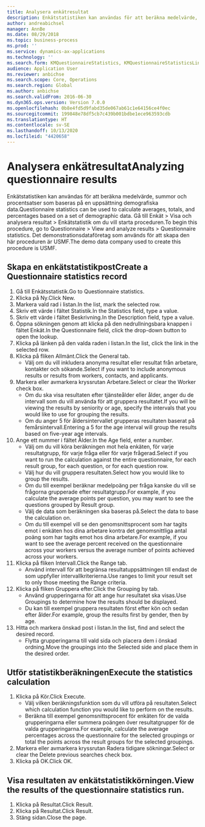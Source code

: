 ```yaml
---
title: Analysera enkätresultat
description: Enkätstatistiken kan användas för att beräkna medelvärde, summor och procentsatser som baseras på en uppsättning demografiska data.
author: andreabichsel
manager: AnnBe
ms.date: 08/29/2018
ms.topic: business-process
ms.prod: ''
ms.service: dynamics-ax-applications
ms.technology: ''
ms.search.form: KMQuestionnaireStatistics, KMQuestionnaireStatisticsLine, HcmLearningWorkspace
audience: Application User
ms.reviewer: anbichse
ms.search.scope: Core, Operations
ms.search.region: Global
ms.author: anbichse
ms.search.validFrom: 2016-06-30
ms.dyn365.ops.version: Version 7.0.0
ms.openlocfilehash: 0b8e4fd5d9fabd35de067ab61c1e64156ce4f0ec
ms.sourcegitcommit: 199848e78df5cb7c439b001bdbe1ece963593cdb
ms.translationtype: HT
ms.contentlocale: sv-SE
ms.lasthandoff: 10/13/2020
ms.locfileid: "4420658"
---
```

# <a name="analyzing-questionnaire-results"></a><span data-ttu-id="a19e4-103">Analysera enkätresultat</span><span class="sxs-lookup"><span data-stu-id="a19e4-103">Analyzing questionnaire results</span></span>



<span data-ttu-id="a19e4-104">Enkätstatistiken kan användas för att beräkna medelvärde, summor och procentsatser som baseras på en uppsättning demografiska data.</span><span class="sxs-lookup"><span data-stu-id="a19e4-104">Questionnaire statistics can be used to calculate averages, totals, and percentages based on a set of demographic data.</span></span> <span data-ttu-id="a19e4-105">Gå till Enkät > Visa och analysera resultat > Enkätstatistik om du vill starta proceduren.</span><span class="sxs-lookup"><span data-stu-id="a19e4-105">To begin this procedure, go to Questionnaire > View and analyze results > Questionnaire statistics.</span></span> <span data-ttu-id="a19e4-106">Det demonstrationsdataföretag som används för att skapa den här proceduren är USMF.</span><span class="sxs-lookup"><span data-stu-id="a19e4-106">The demo data company used to create this procedure is USMF.</span></span>


## <a name="create-a-questionnaire-statistics-record"></a><span data-ttu-id="a19e4-107">Skapa en enkätstatistikpost</span><span class="sxs-lookup"><span data-stu-id="a19e4-107">Create a Questionnaire statistics record</span></span>
1. <span data-ttu-id="a19e4-108">Gå till Enkätsstatistik.</span><span class="sxs-lookup"><span data-stu-id="a19e4-108">Go to Questionnaire statistics.</span></span>
2. <span data-ttu-id="a19e4-109">Klicka på Ny.</span><span class="sxs-lookup"><span data-stu-id="a19e4-109">Click New.</span></span>
3. <span data-ttu-id="a19e4-110">Markera vald rad i listan.</span><span class="sxs-lookup"><span data-stu-id="a19e4-110">In the list, mark the selected row.</span></span>
4. <span data-ttu-id="a19e4-111">Skriv ett värde i fältet Statistik.</span><span class="sxs-lookup"><span data-stu-id="a19e4-111">In the Statistics field, type a value.</span></span>
5. <span data-ttu-id="a19e4-112">Skriv ett värde i fältet Beskrivning.</span><span class="sxs-lookup"><span data-stu-id="a19e4-112">In the Description field, type a value.</span></span>
6. <span data-ttu-id="a19e4-113">Öppna sökningen genom att klicka på den nedrullningsbara knappen i fältet Enkät.</span><span class="sxs-lookup"><span data-stu-id="a19e4-113">In the Questionnaire field, click the drop-down button to open the lookup.</span></span>
7. <span data-ttu-id="a19e4-114">Klicka på länken på den valda raden i listan.</span><span class="sxs-lookup"><span data-stu-id="a19e4-114">In the list, click the link in the selected row.</span></span>
8. <span data-ttu-id="a19e4-115">Klicka på fliken Allmänt.</span><span class="sxs-lookup"><span data-stu-id="a19e4-115">Click the General tab.</span></span>
    * <span data-ttu-id="a19e4-116">Välj om du vill inkludera anonyma resultat eller resultat från arbetare, kontakter och sökande.</span><span class="sxs-lookup"><span data-stu-id="a19e4-116">Select if you want to include anonymous results or results from workers, contacts, and applicants.</span></span>  
9. <span data-ttu-id="a19e4-117">Markera eller avmarkera kryssrutan Arbetare.</span><span class="sxs-lookup"><span data-stu-id="a19e4-117">Select or clear the Worker check box.</span></span>
    * <span data-ttu-id="a19e4-118">Om du ska visa resultaten efter tjänsteålder eller ålder, anger du de intervall som du vill använda för att gruppera resultatet.</span><span class="sxs-lookup"><span data-stu-id="a19e4-118">If you will be viewing the results by seniority or age, specify the intervals that you would like to use for grouping the results.</span></span>  
    * <span data-ttu-id="a19e4-119">Om du anger 5 för åldersintervallet grupperas resultaten baserat på femårsintervall.</span><span class="sxs-lookup"><span data-stu-id="a19e4-119">Entering a 5 for the age interval will group the results based on five-year age intervals.</span></span>  
10. <span data-ttu-id="a19e4-120">Ange ett nummer i fältet Ålder.</span><span class="sxs-lookup"><span data-stu-id="a19e4-120">In the Age field, enter a number.</span></span>
    * <span data-ttu-id="a19e4-121">Välj om du vill köra beräkningen mot hela enkäten, för varje resultatgrupp, för varje fråga eller för varje frågerad.</span><span class="sxs-lookup"><span data-stu-id="a19e4-121">Select if you want to run the calculation against the entire questionnaire, for each result group, for each question, or for each question row.</span></span>  
    * <span data-ttu-id="a19e4-122">Välj hur du vill gruppera resultaten.</span><span class="sxs-lookup"><span data-stu-id="a19e4-122">Select how you would like to group the results.</span></span>  
    * <span data-ttu-id="a19e4-123">Om du till exempel beräknar medelpoäng per fråga kanske du vill se frågorna grupperade efter resultatgrupp.</span><span class="sxs-lookup"><span data-stu-id="a19e4-123">For example, if you calculate the average points per question, you may want to see the questions grouped by Result group.</span></span>  
    * <span data-ttu-id="a19e4-124">Välj de data som beräkningen ska baseras på.</span><span class="sxs-lookup"><span data-stu-id="a19e4-124">Select the data to base the calculation on.</span></span>  
    * <span data-ttu-id="a19e4-125">Om du till exempel vill se den genomsnittsprocent som har tagits emot i enkäten hos dina arbetare kontra det genomsnittliga antal poäng som har tagits emot hos dina arbetare.</span><span class="sxs-lookup"><span data-stu-id="a19e4-125">For example, if you want to see the average percent received on the questionnaire across your workers versus the average number of points achieved across your workers.</span></span>  
11. <span data-ttu-id="a19e4-126">Klicka på fliken Intervall.</span><span class="sxs-lookup"><span data-stu-id="a19e4-126">Click the Range tab.</span></span>
    * <span data-ttu-id="a19e4-127">Använd intervall för att begränsa resultatuppsättningen till endast de som uppfyller intervallkriterierna.</span><span class="sxs-lookup"><span data-stu-id="a19e4-127">Use ranges to limit your result set to only those meeting the Range criteria.</span></span>  
12. <span data-ttu-id="a19e4-128">Klicka på fliken Gruppera efter.</span><span class="sxs-lookup"><span data-stu-id="a19e4-128">Click the Grouping by tab.</span></span>
    * <span data-ttu-id="a19e4-129">Använd grupperingarna för att ange hur resultatet ska visas.</span><span class="sxs-lookup"><span data-stu-id="a19e4-129">Use Groupings to determine how the results should be displayed.</span></span>  
    * <span data-ttu-id="a19e4-130">Du kan till exempel gruppera resultaten först efter kön och sedan efter ålder.</span><span class="sxs-lookup"><span data-stu-id="a19e4-130">For example, group the results first by gender, then by age.</span></span>  
13. <span data-ttu-id="a19e4-131">Hitta och markera önskad post i listan.</span><span class="sxs-lookup"><span data-stu-id="a19e4-131">In the list, find and select the desired record.</span></span>
    * <span data-ttu-id="a19e4-132">Flytta grupperingarna till vald sida och placera dem i önskad ordning.</span><span class="sxs-lookup"><span data-stu-id="a19e4-132">Move the groupings into the Selected side and place them in the desired order.</span></span>  

## <a name="execute-the-statistics-calculation"></a><span data-ttu-id="a19e4-133">Utför statistikberäkningen</span><span class="sxs-lookup"><span data-stu-id="a19e4-133">Execute the statistics calculation</span></span>
1. <span data-ttu-id="a19e4-134">Klicka på Kör.</span><span class="sxs-lookup"><span data-stu-id="a19e4-134">Click Execute.</span></span>
    * <span data-ttu-id="a19e4-135">Välj vilken beräkningsfunktion som du vill utföra på resultaten.</span><span class="sxs-lookup"><span data-stu-id="a19e4-135">Select which calculation function you would like to perform on the results.</span></span>  
    * <span data-ttu-id="a19e4-136">Beräkna till exempel genomsnittsprocent för enkäten för de valda grupperingarna eller summera poängen över resultatgrupper för de valda grupperingarna.</span><span class="sxs-lookup"><span data-stu-id="a19e4-136">For example, calculate the average percentages across the questionnaire for the selected groupings or total the points across the result groups for the selected groupings.</span></span>  
2. <span data-ttu-id="a19e4-137">Markera eller avmarkera kryssrutan Radera tidigare sökningar.</span><span class="sxs-lookup"><span data-stu-id="a19e4-137">Select or clear the Delete previous searches check box.</span></span>
3. <span data-ttu-id="a19e4-138">Klicka på OK.</span><span class="sxs-lookup"><span data-stu-id="a19e4-138">Click OK.</span></span>

## <a name="view-the-results-of-the-questionnaire-statistics-run"></a><span data-ttu-id="a19e4-139">Visa resultaten av enkätstatistikkörningen.</span><span class="sxs-lookup"><span data-stu-id="a19e4-139">View the results of the questionnaire statistics run.</span></span>
1. <span data-ttu-id="a19e4-140">Klicka på Resultat.</span><span class="sxs-lookup"><span data-stu-id="a19e4-140">Click Result.</span></span>
2. <span data-ttu-id="a19e4-141">Klicka på Resultat.</span><span class="sxs-lookup"><span data-stu-id="a19e4-141">Click Result.</span></span>
3. <span data-ttu-id="a19e4-142">Stäng sidan.</span><span class="sxs-lookup"><span data-stu-id="a19e4-142">Close the page.</span></span>

